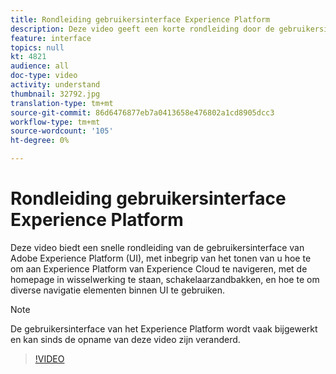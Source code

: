 ```yaml
---
title: Rondleiding gebruikersinterface Experience Platform
description: Deze video geeft een korte rondleiding door de gebruikersinterface van Adobe Experience Platform om u te tonen hoe te om aan Experience Platform van Experience Cloud, het homepage dashboard, de de enablement eigenschappen van de interface, de zandbakschakelaar en navigatie elementen te navigeren.
feature: interface
topics: null
kt: 4821
audience: all
doc-type: video
activity: understand
thumbnail: 32792.jpg
translation-type: tm+mt
source-git-commit: 86d6476877eb7a0413658e476802a1cd8905dcc3
workflow-type: tm+mt
source-wordcount: '105'
ht-degree: 0%

---
```



# Rondleiding gebruikersinterface Experience Platform

Deze video biedt een snelle rondleiding van de gebruikersinterface van Adobe Experience Platform (UI), met inbegrip van het tonen van u hoe te om aan Experience Platform van Experience Cloud te navigeren, met de homepage in wisselwerking te staan, schakelaarzandbakken, en hoe te om diverse navigatie elementen binnen UI te gebruiken.

>[!NOTE]
>
>De gebruikersinterface van het Experience Platform wordt vaak bijgewerkt en kan sinds de opname van deze video zijn veranderd.


>[!VIDEO](https://video.tv.adobe.com/v/32792?quality=12&learn=on)
